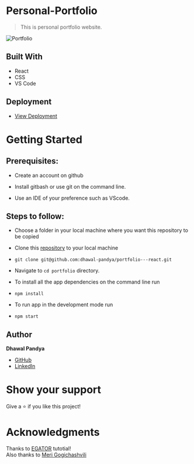 # Personal-Portfolio

> This is personal portfolio website.

![Portfolio](https://raw.github.com/dhawal-pandya/portfolio/master/src/assets/portfolio.png)

## Built With

- React
- CSS
- VS Code

## Deployment

- [View Deployment](https://dhawal-pandya.github.io/Portfolio/)

# Getting Started

## Prerequisites:

- Create an account on github

- Install gitbash or use git on the command line.

- Use an IDE of your preference such as VScode.

## Steps to follow:

- Choose a folder in your local machine where you want this repository to be copied

- Clone this [repository](https://github.com/dhawal-pandya/Portfolio) to your local machine
- ```
  git clone git@github.com:dhawal-pandya/portfolio---react.git
  ```

- Navigate to `cd portfolio` directory.

- To install all the app dependencies on the command line run
- ```
  npm install
  ```
- To run app in the development mode run
- ```
  npm start
  ```

## Author

**Dhawal Pandya**

- [GitHub](https://github.com/dhawal-pandya)
- [LinkedIn](https://www.linkedin.com/in/dhawal-pandya/)

# Show your support

Give a ⭐ if you like this project!

# Acknowledgments

Thanks to [EGATOR](https://www.youtube.com/watch?v=G-Cr00UYokU&list=WL&index=55&t=1845s) tutotial!
<br>
Also thanks to [Meri Gogichashvili](https://github.com/Meri-MG/)
